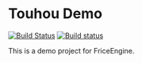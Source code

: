 # Touhou Demo

[![Build Status](https://travis-ci.org/ice1000/TouhouDemo.svg?branch=master)](https://travis-ci.org/ice1000/TouhouDemo)
[![Build status](https://ci.appveyor.com/api/projects/status/qkxsrw0c7l0fke9k/branch/master?svg=true)](https://ci.appveyor.com/project/ice1000/touhoudemo/branch/master)

This is a demo project for FriceEngine.
